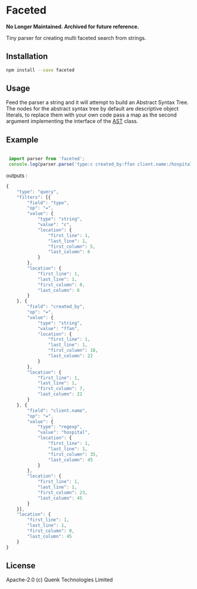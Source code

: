 # Faceted

**No Longer Maintained. Archived for future reference.**

Tiny parser for creating multi faceted search from strings.

## Installation

```sh
npm install --save faceted

```

## Usage

Feed the parser a string and it will attempt to build an Abstract Syntax Tree.
The nodes for the abstract syntax tree by default are descriptive object literals,
to replace them with your own code pass a map as the second argument implementing the 
interface of the [AST](src/Ast.js) class. 


## Example

```javascript
 
 import parser from 'faceted';
 console.log(parser.parse('type:c created_by:ffan client.name:/hospital/'));

```

outputs :

```javascript
{
    "type": "query",
    "filters": [{
        "field": "type",
        "op": "=",
        "value": {
            "type": "string",
            "value": "c",
            "location": {
                "first_line": 1,
                "last_line": 1,
                "first_column": 5,
                "last_column": 6
            }
        },
        "location": {
            "first_line": 1,
            "last_line": 1,
            "first_column": 0,
            "last_column": 6
        }
    }, {
        "field": "created_by",
        "op": "=",
        "value": {
            "type": "string",
            "value": "ffan",
            "location": {
                "first_line": 1,
                "last_line": 1,
                "first_column": 18,
                "last_column": 22
            }
        },
        "location": {
            "first_line": 1,
            "last_line": 1,
            "first_column": 7,
            "last_column": 22
        }
    }, {
        "field": "client.name",
        "op": "=",
        "value": {
            "type": "regexp",
            "value": "hospital",
            "location": {
                "first_line": 1,
                "last_line": 1,
                "first_column": 35,
                "last_column": 45
            }
        },
        "location": {
            "first_line": 1,
            "last_line": 1,
            "first_column": 23,
            "last_column": 45
        }
    }],
    "location": {
        "first_line": 1,
        "last_line": 1,
        "first_column": 0,
        "last_column": 45
    }
}
```

## License
Apache-2.0 (c) Quenk Technologies Limited
